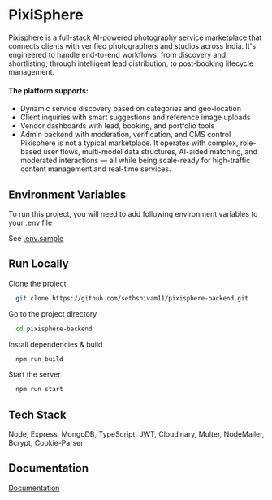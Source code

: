 # PixiSphere
Pixisphere is a full-stack AI-powered photography service marketplace that connects
clients with verified photographers and studios across India. It's engineered to handle
end-to-end workflows: from discovery and shortlisting, through intelligent lead distribution,
to post-booking lifecycle management.

#### The platform supports:
- Dynamic service discovery based on categories and geo-location
- Client inquiries with smart suggestions and reference image uploads
- Vendor dashboards with lead, booking, and portfolio tools
- Admin backend with moderation, verification, and CMS control
Pixisphere is not a typical marketplace. It operates with complex, role-based user flows,
multi-model data structures, AI-aided matching, and moderated interactions — all while
being scale-ready for high-traffic content management and real-time services.

## Environment Variables

To run this project, you will need to add following environment variables to your .env file

See [.env.sample](https://github.com/sethshivam11/pixisphere-backend/blob/main/.env.sample)

## Run Locally

Clone the project

```bash
  git clone https://github.com/sethshivam11/pixisphere-backend.git
```

Go to the project directory

```bash
  cd pixisphere-backend
```

Install dependencies & build

```bash
  npm run build
```

Start the server

```bash
  npm run start
```

## Tech Stack

Node, Express, MongoDB, TypeScript, JWT, Cloudinary, Multer, NodeMailer, Bcrypt, Cookie-Parser

## Documentation

[Documentation](https://github.com/sethshivam11/pixisphere-backend/blob/main/PixiSphere.postman_collection)

